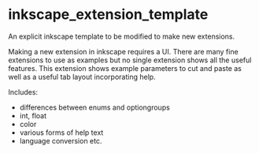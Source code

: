 inkscape_extension_template
===========================

An explicit inkscape template to be modified to make new extensions.

Making a new extension in inkscape requires a UI.
There are many fine extensions to use as examples but no single extension shows all the useful features.
This extension shows example parameters to cut and paste as well as a useful tab layout incorporating help.

Includes:

- differences between enums and optiongroups
- int, float
- color
- various forms of help text
- language conversion
etc.
